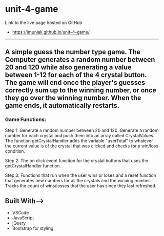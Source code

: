 # unit-4-game
Link to the live page hosted on GitHub 
* https://jmuniak.github.io/unit-4-game/


---------
A simple guess the number type game. The Computer generates a random number between 20 and 120 while also generating a value between 1-12 for each of the 4 crystal button.
The game will end once the player's guesses correctly sum up to the winning number, or once they go over the winning number. When the game ends, it automatically restarts.
---------


### Game Functions:
Step 1:
Generate a random number between 20 and 120. 
Generate a random number for each crystal and push them into an array called CrystalValues.
The function getCrystalHandler adds the variable "userTotal" to whatever the current value is of the crystal that was clicked and checks for a win/loss condition. 

Step 2:
The on click event function for the crystal buttons that uses the getCrystalHandler function.

Step 3:
Functions that run when the user wins or loses and a reset function that generates new numbers for all the crystals and the winning number. Tracks the count of wins/losses that the user has since they last refreshed.

## Built With-->
* VSCode 
* JavaScript
* jQuery
* Bootstrap for styling

<!-- -----Not mine below, good .md template for future projects-------- -->

<!--//From a template I found online//-->
<!--## Getting Started-->
<!---->
<!--These instructions will get you a copy of the project up and running on your local machine for development and testing purposes. See deployment for notes on how to deploy the project on a live system.-->
<!---->
<!--### Prerequisites-->
<!---->
<!--What things you need to install the software and how to install them-->
<!---->
<!--```-->
<!--Give examples-->
<!--```-->
<!---->
<!--### Installing-->
<!---->
<!--A step by step series of examples that tell you how to get a development env running-->
<!---->
<!--Say what the step will be-->
<!---->
<!---->
<!--## Deployment-->
<!---->
<!--Add additional notes about how to deploy this on a live system-->
<!---->
<!--## Built With-->
<!---->
<!--* VSCode -->
<!---->
